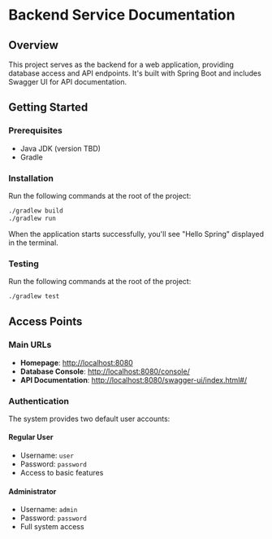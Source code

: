# Backend Service Documentation

## Overview
This project serves as the backend for a web application, providing database access and API endpoints. It's built with Spring Boot and includes Swagger UI for API documentation.

## Getting Started

### Prerequisites
- Java JDK (version TBD)
- Gradle

### Installation
Run the following commands at the root of the project:
```bash
./gradlew build
./gradlew run
```

When the application starts successfully, you'll see "Hello Spring" displayed in the terminal.


### Testing
Run the following commands at the root of the project: 
```bash
./gradlew test
```

## Access Points

### Main URLs
- **Homepage**: [http://localhost:8080](http://localhost:8080)
- **Database Console**: [http://localhost:8080/console/](http://localhost:8080/console/)
- **API Documentation**: [http://localhost:8080/swagger-ui/index.html#/](http://localhost:8080/swagger-ui/index.html#/)

### Authentication

The system provides two default user accounts:

#### Regular User
- Username: `user`
- Password: `password`
- Access to basic features

#### Administrator
- Username: `admin`
- Password: `password`
- Full system access
